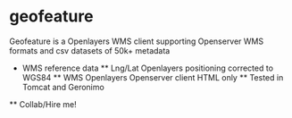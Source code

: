 geofeature
==========

Geofeature is a Openlayers WMS client supporting Openserver WMS formats and csv datasets of 50k+ metadata

* WMS reference data
** Lng/Lat Openlayers positioning corrected to WGS84
** WMS Openlayers Openserver client HTML only
** Tested in Tomcat and Geronimo

** Collab/Hire me!
